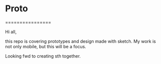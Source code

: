 # Proto
================

Hi all,

this repo is covering prototypes and design made with sketch. My work is not only mobile, but this will be a focus. 

Looking fwd to creating sth together. 

